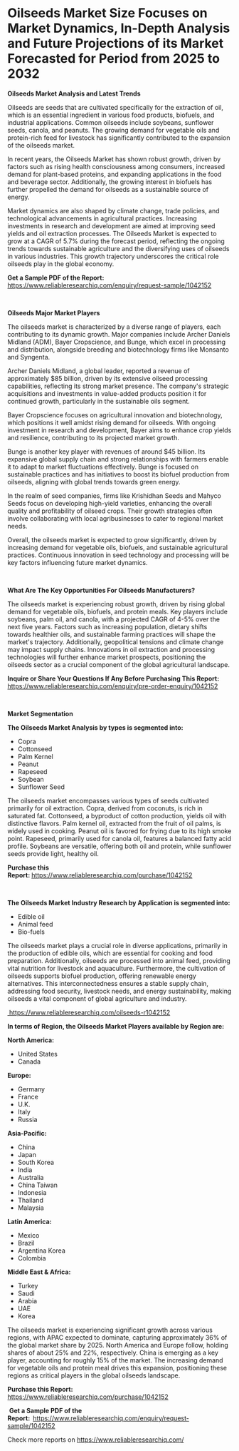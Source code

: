 <p><h1>Oilseeds Market Size Focuses on Market Dynamics, In-Depth Analysis and Future Projections of its Market Forecasted for Period from 2025 to 2032</h1></p><p><strong>Oilseeds Market Analysis and Latest Trends</strong></p>
<p><p>Oilseeds are seeds that are cultivated specifically for the extraction of oil, which is an essential ingredient in various food products, biofuels, and industrial applications. Common oilseeds include soybeans, sunflower seeds, canola, and peanuts. The growing demand for vegetable oils and protein-rich feed for livestock has significantly contributed to the expansion of the oilseeds market.</p><p>In recent years, the Oilseeds Market has shown robust growth, driven by factors such as rising health consciousness among consumers, increased demand for plant-based proteins, and expanding applications in the food and beverage sector. Additionally, the growing interest in biofuels has further propelled the demand for oilseeds as a sustainable source of energy.</p><p>Market dynamics are also shaped by climate change, trade policies, and technological advancements in agricultural practices. Increasing investments in research and development are aimed at improving seed yields and oil extraction processes. The Oilseeds Market is expected to grow at a CAGR of 5.7% during the forecast period, reflecting the ongoing trends towards sustainable agriculture and the diversifying uses of oilseeds in various industries. This growth trajectory underscores the critical role oilseeds play in the global economy.</p></p>
<p><strong>Get a Sample PDF of the Report:&nbsp;</strong> <a href="https://www.reliableresearchiq.com/enquiry/request-sample/1042152?utm_campaign=2580&utm_medium=2&utm_source=Github&utm_content=ia&utm_term=30032025&utm_id=oilseeds">https://www.reliableresearchiq.com/enquiry/request-sample/1042152</a></p>
<p>&nbsp;</p>
<p><strong>Oilseeds Major Market Players</strong></p>
<p><p>The oilseeds market is characterized by a diverse range of players, each contributing to its dynamic growth. Major companies include Archer Daniels Midland (ADM), Bayer Cropscience, and Bunge, which excel in processing and distribution, alongside breeding and biotechnology firms like Monsanto and Syngenta.</p><p>Archer Daniels Midland, a global leader, reported a revenue of approximately $85 billion, driven by its extensive oilseed processing capabilities, reflecting its strong market presence. The company's strategic acquisitions and investments in value-added products position it for continued growth, particularly in the sustainable oils segment.</p><p>Bayer Cropscience focuses on agricultural innovation and biotechnology, which positions it well amidst rising demand for oilseeds. With ongoing investment in research and development, Bayer aims to enhance crop yields and resilience, contributing to its projected market growth.</p><p>Bunge is another key player with revenues of around $45 billion. Its expansive global supply chain and strong relationships with farmers enable it to adapt to market fluctuations effectively. Bunge is focused on sustainable practices and has initiatives to boost its biofuel production from oilseeds, aligning with global trends towards green energy.</p><p>In the realm of seed companies, firms like Krishidhan Seeds and Mahyco Seeds focus on developing high-yield varieties, enhancing the overall quality and profitability of oilseed crops. Their growth strategies often involve collaborating with local agribusinesses to cater to regional market needs.</p><p>Overall, the oilseeds market is expected to grow significantly, driven by increasing demand for vegetable oils, biofuels, and sustainable agricultural practices. Continuous innovation in seed technology and processing will be key factors influencing future market dynamics.</p></p>
<p>&nbsp;</p>
<p><strong>What Are The Key Opportunities For Oilseeds Manufacturers?</strong></p>
<p><p>The oilseeds market is experiencing robust growth, driven by rising global demand for vegetable oils, biofuels, and protein meals. Key players include soybeans, palm oil, and canola, with a projected CAGR of 4-5% over the next five years. Factors such as increasing population, dietary shifts towards healthier oils, and sustainable farming practices will shape the market's trajectory. Additionally, geopolitical tensions and climate change may impact supply chains. Innovations in oil extraction and processing technologies will further enhance market prospects, positioning the oilseeds sector as a crucial component of the global agricultural landscape.</p></p>
<p><strong>Inquire or Share Your Questions If Any Before Purchasing This Report:</strong> <a href="https://www.reliableresearchiq.com/enquiry/pre-order-enquiry/1042152?utm_campaign=2580&utm_medium=2&utm_source=Github&utm_content=ia&utm_term=30032025&utm_id=oilseeds">https://www.reliableresearchiq.com/enquiry/pre-order-enquiry/1042152</a></p>
<p>&nbsp;</p>
<p><strong>Market Segmentation</strong></p>
<p><strong>The Oilseeds Market Analysis by types is segmented into:</strong></p>
<p><ul><li>Copra</li><li>Cottonseed</li><li>Palm Kernel</li><li>Peanut</li><li>Rapeseed</li><li>Soybean</li><li>Sunflower Seed</li></ul></p>
<p><p>The oilseeds market encompasses various types of seeds cultivated primarily for oil extraction. Copra, derived from coconuts, is rich in saturated fat. Cottonseed, a byproduct of cotton production, yields oil with distinctive flavors. Palm kernel oil, extracted from the fruit of oil palms, is widely used in cooking. Peanut oil is favored for frying due to its high smoke point. Rapeseed, primarily used for canola oil, features a balanced fatty acid profile. Soybeans are versatile, offering both oil and protein, while sunflower seeds provide light, healthy oil.</p></p>
<p><strong>Purchase this Report:&nbsp;</strong><a href="https://www.reliableresearchiq.com/purchase/1042152?utm_campaign=2580&utm_medium=2&utm_source=Github&utm_content=ia&utm_term=30032025&utm_id=oilseeds">https://www.reliableresearchiq.com/purchase/1042152</a></p>
<p>&nbsp;</p>
<p><strong>The Oilseeds Market Industry Research by Application is segmented into:</strong></p>
<p><ul><li>Edible oil</li><li>Animal feed</li><li>Bio-fuels</li></ul></p>
<p><p>The oilseeds market plays a crucial role in diverse applications, primarily in the production of edible oils, which are essential for cooking and food preparation. Additionally, oilseeds are processed into animal feed, providing vital nutrition for livestock and aquaculture. Furthermore, the cultivation of oilseeds supports biofuel production, offering renewable energy alternatives. This interconnectedness ensures a stable supply chain, addressing food security, livestock needs, and energy sustainability, making oilseeds a vital component of global agriculture and industry.</p></p>
<p><a href="https://www.reliableresearchiq.com/oilseeds-r1042152?utm_campaign=2580&utm_medium=2&utm_source=Github&utm_content=ia&utm_term=30032025&utm_id=oilseeds">&nbsp;https://www.reliableresearchiq.com/oilseeds-r1042152</a></p>
<p><strong>In terms of Region, the Oilseeds Market Players available by Region are:</strong></p>
<p>
    <p> <strong> North America: </strong>
        <ul>
            <li>United States</li>
            <li>Canada</li>
        </ul>
        </p> 
    <p> <strong> Europe: </strong>
        <ul>
            <li>Germany</li>
            <li>France</li>
            <li>U.K.</li>
            <li>Italy</li>
            <li>Russia</li>
        </ul>
        </p> 
    <p> <strong> Asia-Pacific: </strong>
        <ul>
            <li>China</li>
            <li>Japan</li>
            <li>South Korea</li>
            <li>India</li>
            <li>Australia</li>
            <li>China Taiwan</li>
            <li>Indonesia</li>
            <li>Thailand</li>
            <li>Malaysia</li>
        </ul>
        </p> 
    <p> <strong> Latin America: </strong>
        <ul>
            <li>Mexico</li>
            <li>Brazil</li>
            <li>Argentina Korea</li>
            <li>Colombia</li>
        </ul>
        </p> 
    <p> <strong> Middle East & Africa: </strong>
        <ul>
            <li>Turkey</li>
            <li>Saudi</li>
            <li>Arabia</li>
            <li>UAE</li>
            <li>Korea</li>
        </ul>
    </p>
    </p>
<p><p>The oilseeds market is experiencing significant growth across various regions, with APAC expected to dominate, capturing approximately 36% of the global market share by 2025. North America and Europe follow, holding shares of about 25% and 22%, respectively. China is emerging as a key player, accounting for roughly 15% of the market. The increasing demand for vegetable oils and protein meal drives this expansion, positioning these regions as critical players in the global oilseeds landscape.</p></p>
<p><strong>Purchase this Report: </strong><a href="https://www.reliableresearchiq.com/purchase/1042152?utm_campaign=2580&utm_medium=2&utm_source=Github&utm_content=ia&utm_term=30032025&utm_id=oilseeds">https://www.reliableresearchiq.com/purchase/1042152</a></p>
<p>&nbsp;<strong>Get a Sample PDF of the Report:&nbsp;&nbsp;</strong><a href="https://www.reliableresearchiq.com/enquiry/request-sample/1042152?utm_campaign=2580&utm_medium=2&utm_source=Github&utm_content=ia&utm_term=30032025&utm_id=oilseeds">https://www.reliableresearchiq.com/enquiry/request-sample/1042152</a></p>
<p><strong></strong></p>
<p>Check more reports on <a href="https://www.reliableresearchiq.com/?utm_campaign=2580&utm_medium=2&utm_source=Github&utm_content=ia&utm_term=30032025&utm_id=oilseeds">https://www.reliableresearchiq.com/</a></p>
